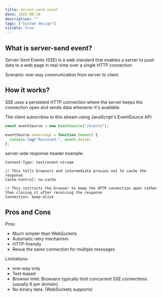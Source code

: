 ```yaml
---
title: Server-send event
date: 2025-08-26
description: ""
tags: ["System design"]
visible: true
---
```


## What is server-send event?

Server-Sent Events (SSE) is a web standard that enables a server to push data to a web page in real-time over a single HTTP connection

Scenario: one-way communication from server to client

## How it works?

SSE uses a persistent HTTP connection where the server keeps the connection open and sends data whenever it's available

The client subscribes to this stream using JavaScript's EventSource API.

```javascript
const eventSource = new EventSource("/events");

eventSource.onmessage = function (event) {
  console.log("Received:", event.data);
};
```

server-side response header example:

```
Content-Type: text/event-stream

// This tells browsers and intermediate proxies not to cache the response
Cache-Control: no-cache

// This instructs the browser to keep the HTTP connection open rather than closing it after receiving the response
Connection: keep-alive
```

## Pros and Cons

Pros:

- Much simpler than WebSockets
- Automatic retry mechanism
- HTTP-friendly
- Resue the same connection for multiple messages

Limitations:

- one-way only
- Text-based
- Browser limit: Browsers typically limit concurrent SSE connections (usually 6 per domain)
- No binary data. (WebSockets supports)
